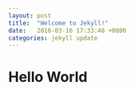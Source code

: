 ```yaml
---
layout: post
title:  "Welcome to Jekyll!"
date:   2016-03-16 17:33:48 +0800
categories: jekyll update
---
```

# Hello World
